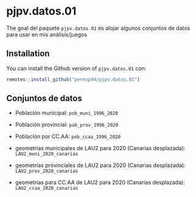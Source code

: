 
# pjpv.datos.01

<!-- badges: start -->
<!-- badges: end -->

The goal del paquete `pjpv.datos.01` es alojar algunos conjuntos de datos para usar en mis análisis/juegos

## Installation

You can install the Github version of `pjpv.datos.01` con:

``` r
remotes::install_github("perezp44/pjpv.datos.01")
```

## Conjuntos de datos

- Población municipal:  `pob_muni_1996_2020`  

- Población provincial: `pob_prov_1996_2020`  

- Población por CC.AA:  `pob_ccaa_1996_2020`  

- geometrías municipales de LAU2 para 2020 (Canarias desplazada): `LAU2_muni_2020_canarias`

- geometrías provinciales de LAU2 para 2020 (Canarias desplazada): `LAU2_prov_2020_canarias`

- geometrías para CC.AA de LAU2 para 2020 (Canarias desplazada): `LAU2_ccaa_2020_canarias`



